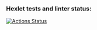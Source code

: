 ### Hexlet tests and linter status:
[![Actions Status](https://github.com/sandelete/frontend-project-lvl1/workflows/hexlet-check/badge.svg)](https://github.com/sandelete/frontend-project-lvl1/actions)